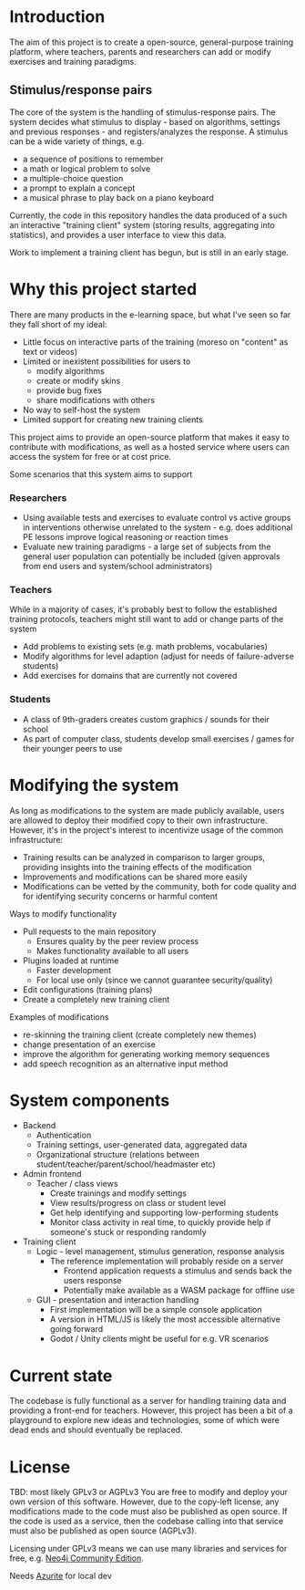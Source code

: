 # Introduction
The aim of this project is to create a open-source, general-purpose training platform, where teachers, parents and researchers
can add or modify exercises and training paradigms.

## Stimulus/response pairs
The core of the system is the handling of stimulus-response pairs.
The system decides what stimulus to display - based on algorithms, settings and previous responses - and registers/analyzes the response.
A stimulus can be a wide variety of things, e.g.
* a sequence of positions to remember
* a math or logical problem to solve
* a multiple-choice question
* a prompt to explain a concept
* a musical phrase to play back on a piano keyboard

Currently, the code in this repository handles the data produced of a such an interactive "training client" system (storing results, aggregating into statistics), and provides a user interface to view this data.

Work to implement a training client has begun, but is still in an early stage.

# Why this project started
There are many products in the e-learning space, but what I've seen so far they fall short of my ideal:
* Little focus on interactive parts of the training (moreso on "content" as text or videos)
* Limited or inexistent possibilities for users to
  * modify algorithms
  * create or modify skins
  * provide bug fixes
  * share modifications with others
* No way to self-host the system
* Limited support for creating new training clients

This project aims to provide an open-source platform that makes it easy to contribute with modifications, as well as a hosted service where users can access the system for free or at cost price.

Some scenarios that this system aims to support
### Researchers
* Using available tests and exercises to evaluate control vs active groups in interventions otherwise unrelated to the system - e.g. does additional PE lessons improve logical reasoning or reaction times
* Evaluate new training paradigms - a large set of subjects from the general user population can potentially be included (given approvals from end users and system/school administrators)

### Teachers
While in a majority of cases, it's probably best to follow the established training protocols, 
teachers might still want to add or change parts of the system
* Add problems to existing sets (e.g. math problems, vocabularies)
* Modify algorithms for level adaption (adjust for needs of failure-adverse students)
* Add exercises for domains that are currently not covered

### Students
* A class of 9th-graders creates custom graphics / sounds for their school
* As part of computer class, students develop small exercises / games for their younger peers to use

# Modifying the system
As long as modifications to the system are made publicly available, users are allowed to deploy their modified copy to their own infrastructure. However, it's in the project's interest to incentivize usage of the common infrastructure:
* Training results can be analyzed in comparison to larger groups, providing insights into the training effects of the modification
* Improvements and modifications can be shared more easily
* Modifications can be vetted by the community, both for code quality and for identifying security concerns or harmful content
  

Ways to modify functionality
* Pull requests to the main repository
  * Ensures quality by the peer review process
  * Makes functionality available to all users
* Plugins loaded at runtime
  * Faster development
  * For local use only (since we cannot guarantee security/quality)
* Edit configurations (training plans)
* Create a completely new training client

Examples of modifications
* re-skinning the training client (create completely new themes)
* change presentation of an exercise
* improve the algorithm for generating working memory sequences
* add speech recognition as an alternative input method 


# System components

* Backend
  * Authentication
  * Training settings, user-generated data, aggregated data
  * Organizational structure (relations between student/teacher/parent/school/headmaster etc)
* Admin frontend
  * Teacher / class views
    * Create trainings and modify settings
    * View results/progress on class or student level
    * Get help identifying and supporting low-performing students
    * Monitor class activity in real time, to quickly provide help if someone's stuck or responding randomly
* Training client
  * Logic - level management, stimulus generation, response analysis
    * The reference implementation will probably reside on a server
      * Frontend application requests a stimulus and sends back the users response
      * Potentially make available as a WASM package for offline use
  * GUI - presentation and interaction handling
    * First implementation will be a simple console application
    * A version in HTML/JS is likely the most accessible alternative going forward
    * Godot / Unity clients might be useful for e.g. VR scenarios

# Current state
The codebase is fully functional as a server for handling training data and providing a front-end for teachers. 
However, this project has been a bit of a playground to explore new ideas and technologies, some of which were dead ends and should eventually be replaced.


# License
TBD: most likely GPLv3 or AGPLv3
You are free to modify and deploy your own version of this software.
However, due to the copy-left license, any modifications made to the code must also be published as open source.
If the code is used as a service, then the codebase calling into that service must also be published as open source (AGPLv3).

Licensing under GPLv3 means we can use many libraries and services for free, e.g. [Neo4j Community Edition](https://neo4j.com/pricing/).


Needs [Azurite](https://learn.microsoft.com/en-us/azure/storage/common/storage-use-azurite?tabs=visual-studio) for local dev
